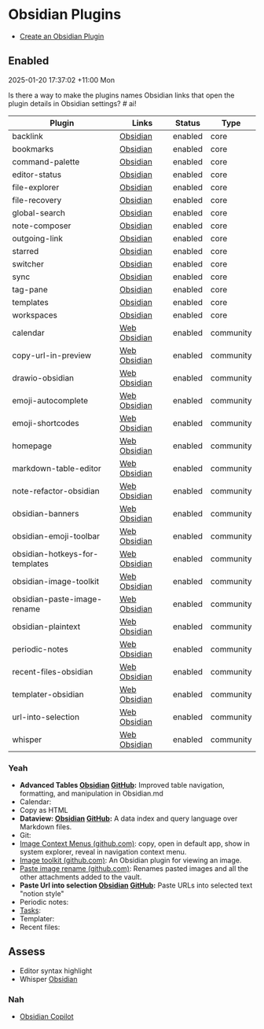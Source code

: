 # Obsidian Plugins

- [Create an Obsidian Plugin](Create%20an%20Obsidian%20Plugin.md)

## Enabled 

2025-01-20 17:37:02 +11:00 Mon

Is there a way to make the plugins names Obsidian links that open the plugin details in Obsidian settings? # ai!

| Plugin | Links | Status | Type |
| ------ | ----- | ------ | ---- |
| backlink | [Obsidian](obsidian://show-plugin?id=backlink) | enabled | core |
| bookmarks | [Obsidian](obsidian://show-plugin?id=bookmarks) | enabled | core |
| command-palette | [Obsidian](obsidian://show-plugin?id=command-palette) | enabled | core |
| editor-status | [Obsidian](obsidian://show-plugin?id=editor-status) | enabled | core |
| file-explorer | [Obsidian](obsidian://show-plugin?id=file-explorer) | enabled | core |
| file-recovery | [Obsidian](obsidian://show-plugin?id=file-recovery) | enabled | core |
| global-search | [Obsidian](obsidian://show-plugin?id=global-search) | enabled | core |
| note-composer | [Obsidian](obsidian://show-plugin?id=note-composer) | enabled | core |
| outgoing-link | [Obsidian](obsidian://show-plugin?id=outgoing-link) | enabled | core |
| starred | [Obsidian](obsidian://show-plugin?id=starred) | enabled | core |
| switcher | [Obsidian](obsidian://show-plugin?id=switcher) | enabled | core |
| sync | [Obsidian](obsidian://show-plugin?id=sync) | enabled | core |
| tag-pane | [Obsidian](obsidian://show-plugin?id=tag-pane) | enabled | core |
| templates | [Obsidian](obsidian://show-plugin?id=templates) | enabled | core |
| workspaces | [Obsidian](obsidian://show-plugin?id=workspaces) | enabled | core |
| calendar | [Web](https://obsidian.md/plugins?id=calendar) [Obsidian](obsidian://show-plugin?id=calendar) | enabled | community |
| copy-url-in-preview | [Web](https://obsidian.md/plugins?id=copy-url-in-preview) [Obsidian](obsidian://show-plugin?id=copy-url-in-preview) | enabled | community |
| drawio-obsidian | [Web](https://obsidian.md/plugins?id=drawio-obsidian) [Obsidian](obsidian://show-plugin?id=drawio-obsidian) | enabled | community |
| emoji-autocomplete | [Web](https://obsidian.md/plugins?id=emoji-autocomplete) [Obsidian](obsidian://show-plugin?id=emoji-autocomplete) | enabled | community |
| emoji-shortcodes | [Web](https://obsidian.md/plugins?id=emoji-shortcodes) [Obsidian](obsidian://show-plugin?id=emoji-shortcodes) | enabled | community |
| homepage | [Web](https://obsidian.md/plugins?id=homepage) [Obsidian](obsidian://show-plugin?id=homepage) | enabled | community |
| markdown-table-editor | [Web](https://obsidian.md/plugins?id=markdown-table-editor) [Obsidian](obsidian://show-plugin?id=markdown-table-editor) | enabled | community |
| note-refactor-obsidian | [Web](https://obsidian.md/plugins?id=note-refactor-obsidian) [Obsidian](obsidian://show-plugin?id=note-refactor-obsidian) | enabled | community |
| obsidian-banners | [Web](https://obsidian.md/plugins?id=obsidian-banners) [Obsidian](obsidian://show-plugin?id=obsidian-banners) | enabled | community |
| obsidian-emoji-toolbar | [Web](https://obsidian.md/plugins?id=obsidian-emoji-toolbar) [Obsidian](obsidian://show-plugin?id=obsidian-emoji-toolbar) | enabled | community |
| obsidian-hotkeys-for-templates | [Web](https://obsidian.md/plugins?id=obsidian-hotkeys-for-templates) [Obsidian](obsidian://show-plugin?id=obsidian-hotkeys-for-templates) | enabled | community |
| obsidian-image-toolkit | [Web](https://obsidian.md/plugins?id=obsidian-image-toolkit) [Obsidian](obsidian://show-plugin?id=obsidian-image-toolkit) | enabled | community |
| obsidian-paste-image-rename | [Web](https://obsidian.md/plugins?id=obsidian-paste-image-rename) [Obsidian](obsidian://show-plugin?id=obsidian-paste-image-rename) | enabled | community |
| obsidian-plaintext | [Web](https://obsidian.md/plugins?id=obsidian-plaintext) [Obsidian](obsidian://show-plugin?id=obsidian-plaintext) | enabled | community |
| periodic-notes | [Web](https://obsidian.md/plugins?id=periodic-notes) [Obsidian](obsidian://show-plugin?id=periodic-notes) | enabled | community |
| recent-files-obsidian | [Web](https://obsidian.md/plugins?id=recent-files-obsidian) [Obsidian](obsidian://show-plugin?id=recent-files-obsidian) | enabled | community |
| templater-obsidian | [Web](https://obsidian.md/plugins?id=templater-obsidian) [Obsidian](obsidian://show-plugin?id=templater-obsidian) | enabled | community |
| url-into-selection | [Web](https://obsidian.md/plugins?id=url-into-selection) [Obsidian](obsidian://show-plugin?id=url-into-selection) | enabled | community |
| whisper | [Web](https://obsidian.md/plugins?id=whisper) [Obsidian](obsidian://show-plugin?id=whisper) | enabled | community |

### Yeah

- **Advanced Tables [Obsidian](obsidian://show-plugin?id=table-editor-obsidian) [GitHub](https://github.com/tgrosinger/advanced-tables-obsidian):** Improved table navigation, formatting, and manipulation in Obsidian.md
- Calendar: 
- Copy as HTML
- **Dataview: [Obsidian](obsidian://show-plugin?id=dataview) [GitHub](https://github.com/blacksmithgu/obsidian-dataview):** A data index and query language over Markdown files.
- Git: 
- [Image Context Menus (github.com)](https://github.com/NomarCub/obsidian-copy-url-in-preview): copy, open in default app, show in system explorer, reveal in navigation context menu.
- [Image toolkit (github.com)](https://github.com/sissilab/obsidian-image-toolkit):  An Obsidian plugin for viewing an image.
- [Paste image rename (github.com)](https://github.com/reorx/obsidian-paste-image-rename):  Renames pasted images and all the other attachments added to the vault.
- **Paste Url into selection [Obsidian](obsidian://show-plugin?id=url-into-selection) [GitHub](https://github.com/denolehov/obsidian-url-into-selection):** Paste URLs into selected text "notion style"
- Periodic notes:
- [Tasks](plugins/tasks.md):
- Templater:
- Recent files:

## Assess

- Editor syntax highlight
- Whisper [Obsidian](obsidian://show-plugin?id=whisper)

### Nah

- [Obsidian Copilot](copilot.md)
